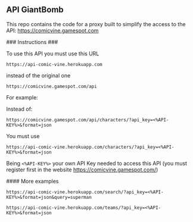 ## API GiantBomb

This repo contains the code for a proxy built to simplify the access to the API: https://comicvine.gamespot.com

### Instructions ###

To use this API you must use this URL 

```
https://api-comic-vine.herokuapp.com
```

instead of the original one

```
https://comicvine.gamespot.com/api
```

For example:

Instead of: 

```
https://comicvine.gamespot.com/api/characters/?api_key=<%API-KEY%>&format=json
```

You must use

```
https://api-comic-vine.herokuapp.com/characters/?api_key=<%API-KEY%>&format=json
```

Being `<%API-KEY%>` your own API Key needed to access this API (you must register first in the website https://comicvine.gamespot.com/)

#### More examples

```
https://api-comic-vine.herokuapp.com/search/?api_key=<%API-KEY%>&format=json&query=superman

https://api-comic-vine.herokuapp.com/teams/?api_key=<%API-KEY%>&format=json

